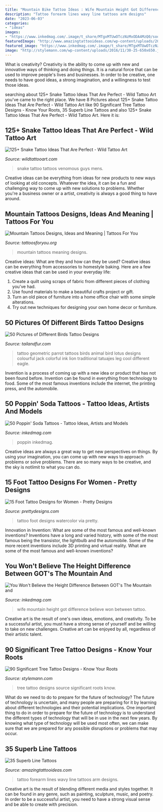 ```yaml
---
title: "Mountain Bike Tattoo Ideas : Wife Mountain Height Got Difference Believe Won Between Tattoo"
description: "Tattoo forearm lines wavy line tattoos arm designs"
date: "2023-06-03"
categories:
- "ideas"
images:
- "https://www.inkedmag.com/.image/t_share/MTgxMTUwOTczNzMxODA4MzQ0/soda-tats.jpg"
featuredImage: "http://www.amazingtattooideas.com/wp-content/uploads/2015/12/wavy-lines-forearm-tattoo.jpg"
featured_image: "https://www.inkedmag.com/.image/t_share/MTgxMTUwOTczNzMxODA4MzQ0/soda-tats.jpg"
image: "http://stylemann.com/wp-content/uploads/2016/11/30-25-650x650.jpg"
---
```



What is creativity?
Creativity is the ability to come up with new and innovative ways of thinking and doing things. It is a natural force that can be used to improve people's lives and businesses. In order to be creative, one needs to have good ideas, a strong imagination, and a willingness to test those ideas.

	

		
searching about 125+ Snake Tattoo Ideas That Are Perfect - Wild Tattoo Art you've came to the right place. We have 8 Pictures about 125+ Snake Tattoo Ideas That Are Perfect - Wild Tattoo Art like 90 Significant Tree Tattoo Designs - Know Your Roots, 35 Superb Line Tattoos and also 125+ Snake Tattoo Ideas That Are Perfect - Wild Tattoo Art. Here it is:
		
    
## 125+ Snake Tattoo Ideas That Are Perfect - Wild Tattoo Art

<img loading=lazy src="https://www.wildtattooart.com/wp-content/uploads/2019/07/snake-tattoos-47.jpg" onerror="this.onerror=null;this.src='https://tse1.mm.bing.net/th?id=OIP.0XNSLO3FL4tu_V6rt4_MwQHaJE&amp;pid=15.1';" alt="125+ Snake Tattoo Ideas That Are Perfect - Wild Tattoo Art">

_Source: wildtattooart.com_

>snake tattoo tattoos venomous guys mens. 

	

Creative ideas can be everything from ideas for new products to new ways of looking at old concepts. Whatever the idea, it can be a fun and challenging way to come up with new solutions to problems. Whether you're a business owner or a artist, creativity is always a good thing to have around.

    
## Mountain Tattoos Designs, Ideas And Meaning | Tattoos For You

<img loading=lazy src="https://www.tattoosforyou.org/wp-content/uploads/2016/05/Mountain-Tattoos.jpg" onerror="this.onerror=null;this.src='https://tse2.mm.bing.net/th?id=OIP.cVexk71zmSXMzuauNEnTeQHaLH&amp;pid=15.1';" alt="Mountain Tattoos Designs, Ideas and Meaning | Tattoos For You">

_Source: tattoosforyou.org_

>mountain tattoos meaning designs. 

	

Creative ideas: What are they and how can they be used?
Creative ideas can be everything from accessories to homestyle baking. Here are a few creative ideas that can be used in your everyday life: 
1. Create a quilt using scraps of fabric from different pieces of clothing you've had.
2. Use found materials to make a beautiful crafts project or gift.
3. Turn an old piece of furniture into a home office chair with some simple alterations.
4. Try out new techniques for designing your own home decor or furniture.

    
## 50 Pictures Of Different Birds Tattoo Designs

<img loading=lazy src="https://tailandfur.com/wp-content/uploads/2014/02/Birds-Tattoo-15.jpg" onerror="this.onerror=null;this.src='https://tse4.mm.bing.net/th?id=OIP.UqBZl6vTgGwbBs8xntsWcQHaJ4&amp;pid=15.1';" alt="50 Pictures of Different Birds Tattoo Designs">

_Source: tailandfur.com_

>tattoo geometric parrot tattoos birds animal bird lotus designs colourful jack colorful ink lion traditional tatuajes leg cool different eagle. 

	

Invention is a process of coming up with a new idea or product that has not been found before. Invention can be found in everything from technology to food. Some of the most famous inventions include the internet, the printing press, and the automobile.

    
## 50 Poppin&#039; Soda Tattoos - Tattoo Ideas, Artists And Models

<img loading=lazy src="https://www.inkedmag.com/.image/t_share/MTgxMTUwOTczNzMxODA4MzQ0/soda-tats.jpg" onerror="this.onerror=null;this.src='https://tse2.mm.bing.net/th?id=OIP.fdheqGap2TdhgrOhwDBFPgHaD4&amp;pid=15.1';" alt="50 Poppin&#039; Soda Tattoos - Tattoo Ideas, Artists and Models">

_Source: inkedmag.com_

>poppin inkedmag. 

	

Creative ideas are always a great way to get new perspectives on things. By using your imagination, you can come up with new ways to approach problems or solve problems. There are so many ways to be creative, and the sky is notlimit to what you can do.

    
## 15 Foot Tattoo Designs For Women - Pretty Designs

<img loading=lazy src="https://www.prettydesigns.com/wp-content/uploads/2014/10/Watercolor-Foot-Tattoo.jpg" onerror="this.onerror=null;this.src='https://tse1.mm.bing.net/th?id=OIP.7IbxMUNKu0tvf1TBi4QW5wHaJ4&amp;pid=15.1';" alt="15 Foot Tattoo Designs for Women - Pretty Designs">

_Source: prettydesigns.com_

>tattoo foot designs watercolor via pretty. 

	

Innovation in Invention: What are some of the most famous and well-known inventions?
Inventions have a long and varied history, with some of the most famous being the transistor, the lightbulb and the automobile. Some of the more recent inventions include 3D printing and virtual reality. What are some of the most famous and well-known inventions?

    
## You Won&#039;t Believe The Height Difference Between GOT&#039;s The Mountain And

<img loading=lazy src="https://www.inkedmag.com/.image/t_share/MTYzNzU4NjYwNzAxMzk4NzUz/mountain-wife-fb.jpg" onerror="this.onerror=null;this.src='https://tse1.mm.bing.net/th?id=OIP.PMp1lTLYuQfDDCJlcfYo5wHaD4&amp;pid=15.1';" alt="You Won&#039;t Believe the Height Difference Between GOT&#039;s The Mountain and">

_Source: inkedmag.com_

>wife mountain height got difference believe won between tattoo. 

	

Creative art is the result of one's own ideas, emotions, and creativity. To be a successful artist, you must have a strong sense of yourself and be willing to take on new challenges. Creative art can be enjoyed by all, regardless of their artistic talent.

    
## 90 Significant Tree Tattoo Designs - Know Your Roots

<img loading=lazy src="http://stylemann.com/wp-content/uploads/2016/11/30-25-650x650.jpg" onerror="this.onerror=null;this.src='https://tse4.mm.bing.net/th?id=OIP.O64pGW2ygWg52F8RaZgd3wHaHa&amp;pid=15.1';" alt="90 Significant Tree Tattoo Designs - Know Your Roots">

_Source: stylemann.com_

>tree tattoo designs source significant roots know. 

	

What do we need to do to prepare for the future of technology?
The future of technology is uncertain, and many people are preparing for it by learning about different technologies and their potential implications. One important thing to do in order to prepare for the future of technology is to understand the different types of technology that will be in use in the next few years. By knowing what type of technology will be used most often, we can make sure that we are prepared for any possible disruptions or problems that may occur.

    
## 35 Superb Line Tattoos

<img loading=lazy src="http://www.amazingtattooideas.com/wp-content/uploads/2015/12/wavy-lines-forearm-tattoo.jpg" onerror="this.onerror=null;this.src='https://tse1.mm.bing.net/th?id=OIP.udOdImDfT8ckezqLdr8WTgHaLK&amp;pid=15.1';" alt="35 Superb Line Tattoos">

_Source: amazingtattooideas.com_

>tattoo forearm lines wavy line tattoos arm designs. 

	

Creative art is the result of blending different media and styles together. It can be found in any genre, such as painting, sculpture, music, and poetry. In order to be a successful artist, you need to have a strong visual sense and be able to create with precision.

